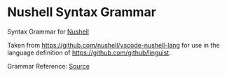 # Nushell Syntax Grammar

Syntax Grammar for [Nushell](https://github.com/nushell/nushell)

Taken from https://github.com/nushell/vscode-nushell-lang for use in the language definition of https://github.com/github/linguist.

Grammar Reference: [Source](https://github.com/nushell/vscode-nushell-lang/tree/main/syntaxes)
